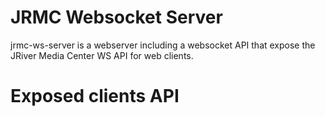 # JRMC Websocket Server

 jrmc-ws-server is a webserver including a websocket API that expose the JRiver Media Center WS API for web clients.

 # Exposed clients API
